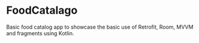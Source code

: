 # FoodCatalago
Basic food catalog app to showcase the basic use of Retrofit, Room, MVVM and fragments using Kotlin.
